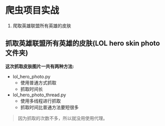 # 爬虫项目实战
1. 爬取英雄联盟所有英雄的皮肤



## 抓取英雄联盟所有英雄的皮肤(LOL hero skin photo文件夹)
**这次抓取皮肤图片一共有两种方法:**
- lol_hero_photo.py
    - 使用普通方式抓取
    - 抓取时间长
- lol_hero_photo_thread.py
    - 使用多线程进行抓取
    - 抓取时间比普通方法要短很多

> 因为抓取的次数不多，所以就没用使用代理。

